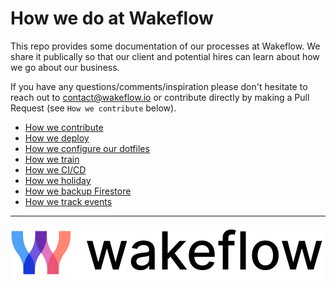 # How we do at Wakeflow

This repo provides some documentation of our processes at Wakeflow. We share it publically so that our client and potential hires can learn about how we go about our business.

If you have any questions/comments/inspiration please don't hesitate to reach out to contact@wakeflow.io or contribute directly by making a Pull Request (see `How we contribute` below).

* [How we contribute](/contributing.md)
* [How we deploy](/deploying.md)
* [How we configure our dotfiles](/dotfiles.md)
* [How we train](/trainingMaterials.md)
* [How we CI/CD](/cicd.md)
* [How we holiday](/holidays.md)
* [How we backup Firestore](/firestore_backups.md)
* [How we track events](/event_tracking.md)

---
![Wakeflow](/images/wakeflowlogo.png)